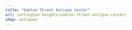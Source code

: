 ```yaml
---
title: "Oakton Street Antique Center"
url: /arlington-heights/oakton-street-antique-center/
shop: antiques
---
```

